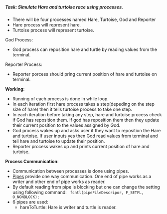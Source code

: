 ##### Task: Simulate Hare and turtoise race using processes.

- There will be four processes named Hare, Turtoise, God and Reporter
- Hare process will represent hare.
- Turtoise process will represent turtoise.

God Process:
  - God process can reposition hare and turtle by reading values from the terminal.
 
 Reporter Process:
  - Reporter porcess should pring current position of hare and turtoise on terminal.
  
  **Working**:
  - Running of each process is done in while loop.
  - In each iteration first hare process takes a step(depeding on the step size of hare) then it tells turtoise process to take one step.
  - In each iteration before taking any step, hare and turtoise process check if God has reposition them. If god has reposition them then they update their current position to the values assigned by God.
  - God process wakes up and asks user if they want to reposition the Hare and turtoise. If user inputs yes then God read values from terminal and tell hare and turtoise to update their position. 
  - Reporter process wakes up and prints current position of hare and turtoise.
  
  **Process Communication**:
  - Communication between processes is done using pipes.
  - [Pipes](http://man7.org/linux/man-pages/man2/pipe.2.html) provide one way communication. One end of pipe works as a writer and other end of pipe works as reader.
  - By default reading from pipe is blocking but one can change the setting using following command:
    ``` fcntl(pipeFileDescripor, F_SETFL, O_NONBLOCK);```
  - 6 pipes are used: 
      - hareToTurtle: Hare is writer and turtle is reader.
